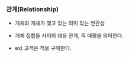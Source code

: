 
### 관계(Relationship)

- 개체와 개체가 맺고 있는 의미 있는 연관성

- 개체 집합들 사이의 대응 관계, 즉 매핑을 의미한다.

- ex) 고객은 책을 구매한다.
